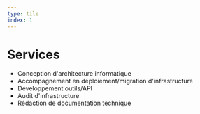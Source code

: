 ```yaml
---
type: tile
index: 1
---
```


# Services

* Conception d'architecture informatique
* Accompagnement en déploiement/migration d'infrastructure
* Développement outils/API
* Audit d'infrastructure
* Rédaction de documentation technique
